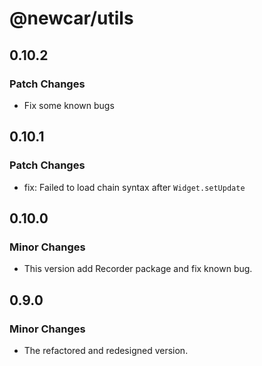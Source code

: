 # @newcar/utils

## 0.10.2

### Patch Changes

- Fix some known bugs

## 0.10.1

### Patch Changes

- fix: Failed to load chain syntax after `Widget.setUpdate`

## 0.10.0

### Minor Changes

- This version add Recorder package and fix known bug.

## 0.9.0

### Minor Changes

- The refactored and redesigned version.
